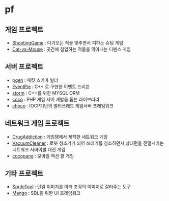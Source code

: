 # pf

게임 프로젝트
----
* [ShootingGame](nonamed-game/readme.md) : 다가오는 적을 맞추면서 피하는 슈팅 게임
* [Cat-vs-Mouse](cat-vs-mouse/readme.md) : 곳간에 침입하는 적들을 막아내는 디펜스 게임

서버 프로젝트
----
* [pgen](pgen/readme.md) : 패킷 스키마 빌더
* [EventPie](eventpie/readme.md) : C++ 로 구현한 이벤트 드리븐
* [storm](storm/readme.md) : C++를 위한 MYSQL ORM
* [coco](coco/readme.md) : PHP 게임 서버 개발을 돕는 라이브러리 
* [choco](choco/readme.md) : IOCP기반의 멀티쓰레드 게임서버 프레임워크

네트워크 게임 프로젝트
----
* [DrugAddiction](drug_addiction/readme.md) : 게임잼에서 제작한 네트워크 게임
* [VacuumCleaner](vacuum-cleaner/readme.md) : 로봇 청소기가 되어 쓰레기를 청소하면서 상대편을 전멸시키는 네트워크 서바이벌 대전 게임
* [cocopang](cocopang/readme.md) : 모바일 액션 팡 게임

기타 프로젝트
----
* [SpriteTool](sprite-tool/readme.md) : 단일 이미지를 여러 조각의 이미지로 잘라주는 도구
* [Mango](mango/readme.md) : SDL을 위한 UI 프레임워크
